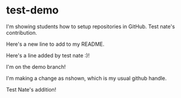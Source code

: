 # test-demo

I'm showing students how to setup repositories in GitHub.  Test nate's contribution.

Here's a new line to add to my README.

Here's a line added by test nate :)!

I'm on the demo branch!

I'm making a change as nshown, which is my usual github handle.

Test Nate's addition!
